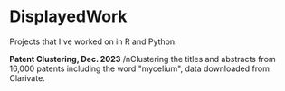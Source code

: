 # DisplayedWork
Projects that I've worked on in R and Python.

**Patent Clustering, Dec. 2023**
/nClustering the titles and abstracts from 16,000 patents including the word "mycelium", data downloaded from Clarivate.

